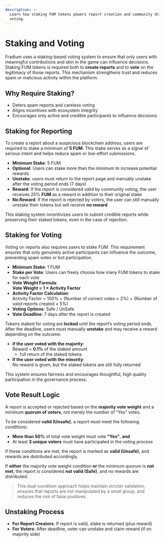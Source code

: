 ```yaml
---
description: >-
  Learn how staking FUM tokens powers report creation and community driven
  voting.
---
```


# Staking and Voting

Fradium uses a staking-based voting system to ensure that only users with meaningful contributions and skin in the game can influence decisions. Staking FUM tokens is required both to **create reports** and to **vote** on the legitimacy of those reports. This mechanism strengthens trust and reduces spam or malicious activity within the platform.

## **Why Require Staking?**

* Deters spam reports and careless voting
* Aligns incentives with ecosystem integrity
* Encourages only active and credible participants to influence decisions

## **Staking for Reporting**

To create a report about a suspicious blockchain address, users are required to stake a minimum of **5 FUM**. This stake serves as a signal of serious intent and helps reduce spam or low-effort submissions.

* **Minimum Stake**: 5 FUM
* **Optional**: Users can stake more than the minimum to increase potential rewards
* **Unstake**: users must return to the report page and manually unstake after the voting period ends (7 days)
* **Reward**: If the report is considered valid by community voting, the user receives 25% **FUM** as a reward in addition to their original stake
* **No Reward**: If the report is rejected by voters, the user can still manually unstake their tokens but will receive **no reward**

This staking system incentivizes users to submit credible reports while preserving their staked tokens, even in the case of rejection.

## **Staking for Voting**

Voting on reports also requires users to stake FUM. This requirement ensures that only genuinely active participants can influence the outcome, preventing spam votes or bot participation.

* **Minimum Stake**: 1 FUM
* **Stake per Vote**: Users can freely choose how many FUM tokens to stake for each vote
* **Vote Weight Formula**:\
  **Vote Weight = 1 × Activity Factor**
* **Activity Factor Calculation**:\
  Activity Factor = 100% + (Number of correct votes × 2%) + (Number of valid reports created × 5%)
* **Voting Options**: Safe / UnSafe
* **Vote Deadline**: 7 days after the report is created

Tokens staked for voting are **locked** until the report’s voting period ends. After the deadline, users must manually **unstake** and may receive a reward depending on the outcome:

* **If the user voted with the majority**:\
  Reward = **0.1%** of the staked amount
  * full return of the staked tokens
* **If the user voted with the minority**:\
  No reward is given, but the staked tokens are still fully returned

This system ensures fairness and encourages thoughtful, high quality participation in the governance process.

## **Vote Result Logic**

A report is accepted or rejected based on the **majority vote weight** and a minimum **quorum of voters**, not merely the number of “Yes” votes.

To be considered **valid (Unsafe)**, a report must meet the following conditions:

* **More than 50%** of total vote weight must vote **"Yes"**, **and**
* At least **3 unique voters** must have participated in the voting process

If these conditions are met, the report is marked as **valid (Unsafe)**, and rewards are distributed accordingly.

If **either** the majority vote weight condition **or** the minimum quorum is **not met**, the report is considered **not valid (Safe)**, and no rewards are distributed.

> This dual-condition approach helps maintain stricter validation, ensures that reports are not manipulated by a small group, and reduces the risk of false positives.

## **Unstaking Process**

* **For Report Creators**: If report is valid, stake is returned (plus reward)
* **For Voters**: After deadline, voter can unstake and claim reward (if on majority side)



